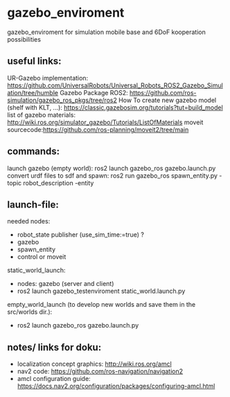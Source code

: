 # gazebo_enviroment
gazebo_enviroment for simulation mobile base and 6DoF kooperation possibilities

## useful links:
UR-Gazebo implementation: https://github.com/UniversalRobots/Universal_Robots_ROS2_Gazebo_Simulation/tree/humble
Gazebo Package ROS2: https://github.com/ros-simulation/gazebo_ros_pkgs/tree/ros2
How To create new gazebo model (shelf with KLT, ...): https://classic.gazebosim.org/tutorials?tut=build_model
list of gazebo materials: http://wiki.ros.org/simulator_gazebo/Tutorials/ListOfMaterials
moveit sourcecode:https://github.com/ros-planning/moveit2/tree/main

## commands:
launch gazebo (empty world): ros2 launch gazebo_ros gazebo.launch.py
convert urdf files to sdf and spawn: ros2 run gazebo_ros spawn_entity.py -topic robot_description -entity <name>


## launch-file:
needed nodes:
- robot_state publisher (use_sim_time:=true) ?
- gazebo
- spawn_entity 
- control or moveit

static_world_launch:
- nodes: gazebo (server and client)
- ros2 launch gazebo_testenviroment static_world.launch.py

empty_world_launch (to develop new worlds and save them in the src/worlds dir.):
- ros2 launch gazebo_ros gazebo.launch.py






## notes/ links for doku:
- localization concept graphics: http://wiki.ros.org/amcl
- nav2 code: https://github.com/ros-navigation/navigation2
- amcl configuration guide: https://docs.nav2.org/configuration/packages/configuring-amcl.html